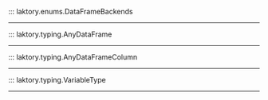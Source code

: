 ::: laktory.enums.DataFrameBackends

---

::: laktory.typing.AnyDataFrame

---

::: laktory.typing.AnyDataFrameColumn

---

::: laktory.typing.VariableType

---

[//]: # (::: laktory.typing.var)

